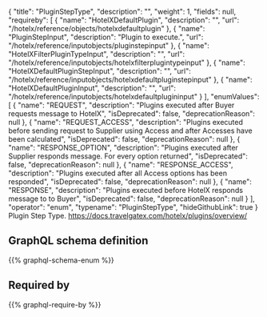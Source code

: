 {
  "title": "PluginStepType",
  "description": "",
  "weight": 1,
  "fields": null,
  "requireby": [
    {
      "name": "HotelXDefaultPlugin",
      "description": "",
      "url": "/hotelx/reference/objects/hotelxdefaultplugin"
    },
    {
      "name": "PluginStepInput",
      "description": "Plugin to execute.",
      "url": "/hotelx/reference/inputobjects/pluginstepinput"
    },
    {
      "name": "HotelXFilterPluginTypeInput",
      "description": "",
      "url": "/hotelx/reference/inputobjects/hotelxfilterplugintypeinput"
    },
    {
      "name": "HotelXDefaultPluginStepInput",
      "description": "",
      "url": "/hotelx/reference/inputobjects/hotelxdefaultpluginstepinput"
    },
    {
      "name": "HotelXDefaultPluginInput",
      "description": "",
      "url": "/hotelx/reference/inputobjects/hotelxdefaultplugininput"
    }
  ],
  "enumValues": [
    {
      "name": "REQUEST",
      "description": "Plugins executed after Buyer requests message to HotelX",
      "isDeprecated": false,
      "deprecationReason": null
    },
    {
      "name": "REQUEST_ACCESS",
      "description": "Plugins executed before sending request to Supplier using Access and after Accesses have been calculated",
      "isDeprecated": false,
      "deprecationReason": null
    },
    {
      "name": "RESPONSE_OPTION",
      "description": "Plugins executed after Supplier responds message. For every option returned",
      "isDeprecated": false,
      "deprecationReason": null
    },
    {
      "name": "RESPONSE_ACCESS",
      "description": "Plugins executed after all Access options has been responded",
      "isDeprecated": false,
      "deprecationReason": null
    },
    {
      "name": "RESPONSE",
      "description": "Plugins executed before HotelX responds message to to Buyer",
      "isDeprecated": false,
      "deprecationReason": null
    }
  ],
  "operator": "enum",
  "typename": "PluginStepType",
  "hideGithubLink": true
}
Plugin Step Type. https://docs.travelgatex.com/hotelx/plugins/overview/
## GraphQL schema definition

{{% graphql-schema-enum %}}

## Required by

{{% graphql-require-by %}}
